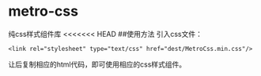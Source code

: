 # metro-css
纯css样式组件库
<<<<<<< HEAD
##使用方法
引入css文件：

	<link rel="stylesheet" type="text/css" href="dest/MetroCss.min.css"/>

让后复制相应的html代码，即可使用相应的css样式组件。
